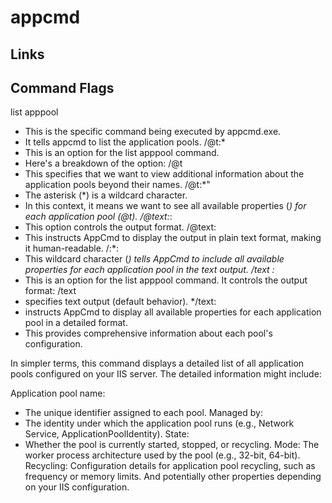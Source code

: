 # appcmd

## Links



## Command Flags
list apppool
  - This is the specific command being executed by appcmd.exe. 
  - It tells appcmd to list the application pools.
/@t:*
  - This is an option for the list apppool command. 
  - Here's a breakdown of the option:
/@t 
  - This specifies that we want to view additional information about the application pools beyond their names.
/@t:*" 
  - The asterisk (*) is a wildcard character. 
  - In this context, it means we want to see all available properties (*) for each application pool (@t).
/@text:*: 
  - This option controls the output format.
/@text: 
  - This instructs AppCmd to display the output in plain text format, making it human-readable.
/:*: 
  - This wildcard character (*) tells AppCmd to include all available properties for each application pool in the text output.
/text :* 
  - This is an option for the list apppool command. It controls the output format:
/text 
  - specifies text output (default behavior).
*/text: 
  - instructs AppCmd to display all available properties for each application pool in a detailed format. 
  - This provides comprehensive information about each pool's configuration.


In simpler terms, this command displays a detailed list of all application pools configured on your IIS server. 
The detailed information might include:

Application pool name: 
- The unique identifier assigned to each pool.
Managed by: 
- The identity under which the application pool runs (e.g., Network Service, ApplicationPoolIdentity).
State: 
- Whether the pool is currently started, stopped, or recycling.
Mode: The worker process architecture used by the pool (e.g., 32-bit, 64-bit).
Recycling: Configuration details for application pool recycling, such as frequency or memory limits.
And potentially other properties depending on your IIS configuration.